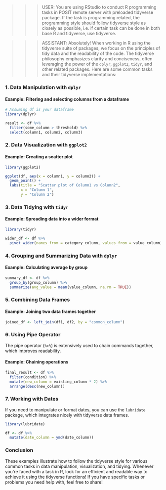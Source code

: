 >>> USER:
You are using RStudio to conduct R programming tasks in POSIT remote server with preloaded tidyverse package. If the task is programming related, the programming style should follow tidyverse style as closely as possible, i.e. if certain task can be done in both base R and tidyverse, use tidyverse.

>>> ASSISTANT:
Absolutely! When working in R using the tidyverse suite of packages, we focus on the principles of tidy data and the readability of the code. The tidyverse philosophy emphasizes clarity and conciseness, often leveraging the power of the `dplyr`, `ggplot2`, `tidyr`, and other related packages. Here are some common tasks and their tidyverse implementations:

### 1. Data Manipulation with `dplyr`

#### Example: Filtering and selecting columns from a dataframe

```r
# Assuming df is your dataframe
library(dplyr)

result <- df %>%
  filter(some_column > threshold) %>%
  select(column1, column2, column3)
```

### 2. Data Visualization with `ggplot2`

#### Example: Creating a scatter plot

```r
library(ggplot2)

ggplot(df, aes(x = column1, y = column2)) +
  geom_point() +
  labs(title = "Scatter plot of Column1 vs Column2",
       x = "Column 1",
       y = "Column 2")
```

### 3. Data Tidying with `tidyr`

#### Example: Spreading data into a wider format

```r
library(tidyr)

wider_df <- df %>%
  pivot_wider(names_from = category_column, values_from = value_column)
```

### 4. Grouping and Summarizing Data with `dplyr`

#### Example: Calculating average by group

```r
summary_df <- df %>%
  group_by(group_column) %>%
  summarize(avg_value = mean(value_column, na.rm = TRUE))
```

### 5. Combining Data Frames

#### Example: Joining two data frames together

```r
joined_df <- left_join(df1, df2, by = "common_column")
```

### 6. Using Pipe Operator

The pipe operator (`%>%`) is extensively used to chain commands together, which improves readability.

#### Example: Chaining operations

```r
final_result <- df %>%
  filter(condition) %>%
  mutate(new_column = existing_column * 2) %>%
  arrange(desc(new_column))
```

### 7. Working with Dates

If you need to manipulate or format dates, you can use the `lubridate` package, which integrates nicely with tidyverse data frames.

```r
library(lubridate)

df <- df %>%
  mutate(date_column = ymd(date_column))
```

### Conclusion

These examples illustrate how to follow the tidyverse style for various common tasks in data manipulation, visualization, and tidying. Whenever you're faced with a task in R, look for an efficient and readable way to achieve it using the tidyverse functions! If you have specific tasks or problems you need help with, feel free to share!
